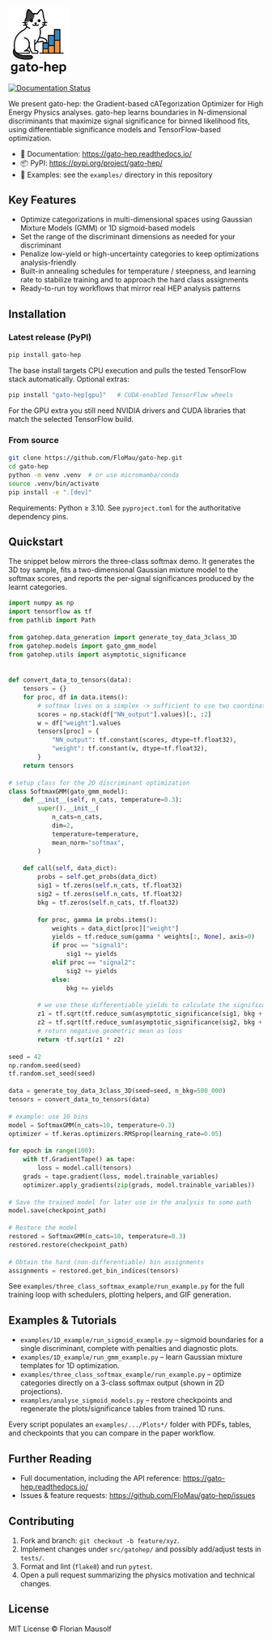 <p align="left">
  <picture>
    <source media="(prefers-color-scheme: dark)" srcset="docs/source/logos/gato-hep-darkmode.png">
    <source media="(prefers-color-scheme: light)" srcset="docs/source/logos/gato-hep.png">
    <img alt="gato-hep logo" src="docs/source/logos/gato-hep.png" width="120">
  </picture>
</p>

[![Documentation Status](https://readthedocs.org/projects/gato-hep/badge/?version=latest)](https://gato-hep.readthedocs.io/en/latest/)

We present gato-hep: the Gradient-based cATegorization Optimizer for High Energy Physics analyses.
gato-hep learns boundaries in N-dimensional discriminants that maximize signal significance for binned likelihood fits, using differentiable significance models and TensorFlow-based optimization.


- 📘 Documentation: https://gato-hep.readthedocs.io/
- 📦 PyPI: https://pypi.org/project/gato-hep/
- 🧪 Examples: see the `examples/` directory in this repository

Key Features
------------
- Optimize categorizations in multi-dimensional spaces using Gaussian Mixture Models (GMM) or 1D sigmoid-based models
- Set the range of the discriminant dimensions as needed for your discriminant
- Penalize low-yield or high-uncertainty categories to keep optimizations analysis-friendly
- Built-in annealing schedules for temperature / steepness, and learning rate to stabilize training and to approach the hard class assignments
- Ready-to-run toy workflows that mirror real HEP analysis patterns

Installation
------------

### Latest release (PyPI)

```bash
pip install gato-hep
```

The base install targets CPU execution and pulls the tested TensorFlow stack automatically. Optional extras:

```bash
pip install "gato-hep[gpu]"   # CUDA-enabled TensorFlow wheels
```

For the GPU extra you still need NVIDIA drivers and CUDA libraries that match the selected TensorFlow build.

### From source

```bash
git clone https://github.com/FloMau/gato-hep.git
cd gato-hep
python -m venv .venv  # or use micromamba/conda
source .venv/bin/activate
pip install -e ".[dev]"
```

Requirements: Python ≥ 3.10. See `pyproject.toml` for the authoritative dependency pins.

Quickstart
----------
The snippet below mirrors the three-class softmax demo.
It generates the 3D toy sample, fits a two-dimensional Gaussian mixture model to the softmax scores, and reports the per-signal significances produced by the learnt categories.

```python
import numpy as np
import tensorflow as tf
from pathlib import Path

from gatohep.data_generation import generate_toy_data_3class_3D
from gatohep.models import gato_gmm_model
from gatohep.utils import asymptotic_significance


def convert_data_to_tensors(data):
    tensors = {}
    for proc, df in data.items():
        # softmax lives on a simplex -> sufficient to use two coordinates only
        scores = np.stack(df["NN_output"].values)[:, :2]
        w = df["weight"].values
        tensors[proc] = {
            "NN_output": tf.constant(scores, dtype=tf.float32),
            "weight": tf.constant(w, dtype=tf.float32),
        }
    return tensors

# setup class for the 2D discriminant optimization
class SoftmaxGMM(gato_gmm_model):
    def __init__(self, n_cats, temperature=0.3):
        super().__init__(
            n_cats=n_cats,
            dim=2,
            temperature=temperature,
            mean_norm="softmax",
        )

    def call(self, data_dict):
        probs = self.get_probs(data_dict)
        sig1 = tf.zeros(self.n_cats, tf.float32)
        sig2 = tf.zeros(self.n_cats, tf.float32)
        bkg = tf.zeros(self.n_cats, tf.float32)

        for proc, gamma in probs.items():
            weights = data_dict[proc]["weight"]
            yields = tf.reduce_sum(gamma * weights[:, None], axis=0)
            if proc == "signal1":
                sig1 += yields
            elif proc == "signal2":
                sig2 += yields
            else:
                bkg += yields

        # we use these differentiable yields to calculate the significances for both signals
        z1 = tf.sqrt(tf.reduce_sum(asymptotic_significance(sig1, bkg + sig2) ** 2))
        z2 = tf.sqrt(tf.reduce_sum(asymptotic_significance(sig2, bkg + sig1) ** 2))
        # return negative geometric mean as loss
        return -tf.sqrt(z1 * z2)

seed = 42
np.random.seed(seed)
tf.random.set_seed(seed)

data = generate_toy_data_3class_3D(seed=seed, n_bkg=500_000)
tensors = convert_data_to_tensors(data)

# example: use 10 bins
model = SoftmaxGMM(n_cats=10, temperature=0.3)
optimizer = tf.keras.optimizers.RMSprop(learning_rate=0.05)

for epoch in range(100):
    with tf.GradientTape() as tape:
        loss = model.call(tensors)
    grads = tape.gradient(loss, model.trainable_variables)
    optimizer.apply_gradients(zip(grads, model.trainable_variables))

# Save the trained model for later use in the analysis to some path
model.save(checkpoint_path)

# Restore the model
restored = SoftmaxGMM(n_cats=10, temperature=0.3)
restored.restore(checkpoint_path)

# Obtain the hard (non-differentiable) bin assignments
assignments = restored.get_bin_indices(tensors)
```

See `examples/three_class_softmax_example/run_example.py` for the full training loop with schedulers, plotting helpers, and GIF generation.

Examples & Tutorials
--------------------
- `examples/1D_example/run_sigmoid_example.py` – sigmoid boundaries for a single discriminant, complete with penalties and diagnostic plots.
- `examples/1D_example/run_gmm_example.py` – learn Gaussian mixture templates for 1D optimization.
- `examples/three_class_softmax_example/run_example.py` – optimize categories directly on a 3-class softmax output (shown in 2D projections).
- `examples/analyse_sigmoid_models.py` – restore checkpoints and regenerate the plots/significance tables from trained 1D runs.

Every script populates an `examples/.../Plots*/` folder with PDFs, tables, and checkpoints that you can compare in the paper workflow.

Further Reading
---------------
- Full documentation, including the API reference: https://gato-hep.readthedocs.io/
- Issues & feature requests: https://github.com/FloMau/gato-hep/issues

Contributing
------------
1. Fork and branch: `git checkout -b feature/xyz`.
2. Implement changes under `src/gatohep/` and possibly add/adjust tests in `tests/`.
3. Format and lint (`flake8`) and run `pytest`.
4. Open a pull request summarizing the physics motivation and technical changes.

License
-------
MIT License © Florian Mausolf
